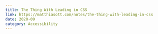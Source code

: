```yaml
---
title: The Thing With Leading in CSS
link: https://matthiasott.com/notes/the-thing-with-leading-in-css
date: 2020-09
category: Accessibility
---
```

